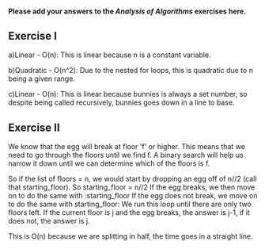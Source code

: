 #### Please add your answers to the ***Analysis of  Algorithms*** exercises here.

## Exercise I

a)Linear - O(n): 
This is linear because n is a constant variable.


b)Quadratic - O(n^2):
Due to the nested for loops, this is quadratic due to n being a given range.


c)Linear - O(n):
This is linear because bunnies is always a set number, so despite being called recursively, bunnies goes down in a line to base.

## Exercise II

We know that the egg will break at floor 'f' or higher.  This means that we need to go through the floors until we find f.  A binary search will help us narrow it down until we can determine which of the floors is f.

So if the list of floors = n, we would start by dropping an egg off of n//2 (call that starting_floor). So starting_floor = n//2
If the egg breaks, we then move on to do the same with :starting_floor
If the egg does not break, we move on to do the same with starting_floor:
We run this loop until there are only two floors left.
If the current floor is j and the egg breaks, the answer is j-1, if it does not, the answer is j.

This is O(n) because we are splitting in half, the time goes in a straight line.
